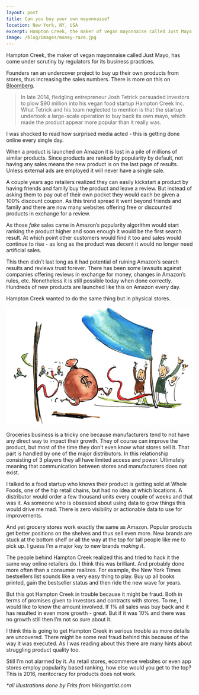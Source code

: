 ```yaml
---
layout: post
title: Can you buy your own mayonnaise?
location: New York, NY, USA
excerpt: Hampton Creek, the maker of vegan mayonnaise called Just Mayo, has come under scrutiny by regulators for its business practices. Founders ran an undercover project to buy up their own products from stores, thus increasing the sales numbers. I was shocked to read how surprised media acted - this is getting done online every single day.
image: /blog/images/money-race.jpg
---
```


Hampton Creek, the maker of vegan mayonnaise called Just Mayo, has come under scrutiny by regulators for its business practices.

Founders ran an undercover project to buy up their own products from stores, thus increasing the sales numbers. There is more on this on [Bloomberg](http://www.bloomberg.com/news/articles/2016-08-04/food-startup-ran-undercover-project-to-buy-up-its-own-products).

> In late 2014, fledgling entrepreneur Josh Tetrick persuaded investors to plow $90 million into his vegan food startup Hampton Creek Inc. What Tetrick and his team neglected to mention is that the startup undertook a large-scale operation to buy back its own mayo, which made the product appear more popular than it really was.

I was shocked to read how surprised media acted - this is getting done online every single day.

When a product is launched on Amazon it is lost in a pile of millions of similar products. Since products are ranked by popularity by default, not having any sales means the new product is on the last page of results. Unless external ads are employed it will never have a single sale.

A couple years ago retailers realized they can easily kickstart a product by having friends and family buy the product and leave a review. But instead of asking them to pay out of their own pocket they would each be given a 100% discount coupon. As this trend spread it went beyond friends and family and there are now many websites offering free or discounted products in exchange for a review.

As those *fake* sales came in Amazon’s popularity algorithm would start ranking the product higher and soon enough it would be the first search result. At which point other customers would find it too and sales would continue to rise - as long as the product was decent it would no longer need artificial sales.

This then didn’t last long as it had potential of ruining Amazon’s search results and reviews trust forever. There has been some lawsuits against companies offering reviews in exchange for money, changes in Amazon’s rules, etc. Nonetheless it is still possible today when done correctly. Hundreds of new products are launched like this on Amazon every day.

Hampton Creek wanted to do the same thing but in physical stores.

<img src="/blog/images/money-race.jpg" alt="Money race" class="fill" />

Groceries business is a tricky one because manufacturers tend to not have any direct way to impact their growth. They of course can improve the product, but most of the time they don’t even know what stores sell it. That part is handled by one of the major distributors. In this relationship consisting of 3 players they all have limited access and power. Ultimately meaning that communication between stores and manufacturers does not exist.

I talked to a food startup who knows their product is getting sold at Whole Foods, one of the hip retail chains, but had no idea at which locations. A distributor would order a few thousand units every couple of weeks and that was it. As someone who is obsessed about using data to grow things this would drive me mad. There is zero visibility or actionable data to use for improvements.

And yet grocery stores work exactly the same as Amazon. Popular products get better positions on the shelves and thus sell even more. New brands are stuck at the bottom shelf or all the way at the top for tall people like me to pick up. I guess I’m a major key to new brands *making it*.

The people behind Hampton Creek realized this and tried to hack it the same way online retailers do. I think this was brilliant.  And probably done more often than a consumer realizes. For example, the New York Times bestsellers list sounds like a very easy thing to play. Buy up all books printed, gain the bestseller status and then ride the new wave for years.

But this got Hampton Creek in trouble because it might be fraud. Both in terms of promises given to investors and contracts with stores. To me, I would like to know the amount involved. If 1% all sales was buy back and it has resulted in even more growth - great. But if it was 10% and there was no growth still then I’m not so sure about it.

I think this is going to get Hampton Creek in serious trouble as more details are uncovered. There might be some real fraud behind this because of the way it was executed. As I was reading about this there are many hints about struggling product quality too.

Still I’m not alarmed by it. As retail stores, ecommerce websites or even app stores employ popularity based ranking, how else would you get to the top? This is 2016, meritocracy for products does not work.

*\*all illustrations done by Frits from hikingartist.com*
